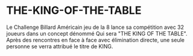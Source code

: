 # THE-KING-OF-THE-TABLE
Le Challenge Billard Américain jeu de la 8 lance sa compétition avec 32 joueurs dans un concept dénommé Qui sera "THE KING OF THE TABLE". Après des rencontres en face à face avec élimination directe, une seule personne se verra attribué le titre de KING. 
